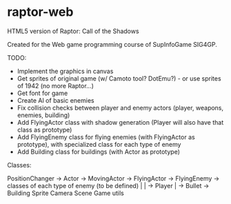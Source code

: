 raptor-web
==========

HTML5 version of Raptor: Call of the Shadows

Created for the Web game programming course of SupInfoGame SIG4GP.


TODO:
- Implement the graphics in canvas
- Get sprites of original game (w/ Camoto tool? DotEmu?) - or use sprites of 1942 (no more Raptor...)
- Get font for game
- Create AI of basic enemies
- Fix collision checks between player and enemy actors (player, weapons, enemies, building)
- Add FlyingActor class with shadow generation (Player will also have that class as prototype)
- Add FlyingEnemy class for flying enemies (with FlyingActor as prototype), with specialized class for each type of enemy
- Add Building class for buildings (with Actor as prototype)

Classes:

PositionChanger -> Actor -> MovingActor -> FlyingActor -> FlyingEnemy -> classes of each type of enemy (to be defined)
                         |              |              -> Player
                         |              -> Bullet
                         -> Building
Sprite
Camera
Scene
Game
utils
